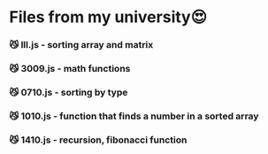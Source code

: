 <h1>Files from my university😍</h1>
<h3>😼 lll.js - sorting array and matrix</h3>
<h3>😼 3009.js - math functions </h3>
<h3>😼 0710.js - sorting by type</h3>
<h3>😼 1010.js - function that finds a number in a sorted array</h3>
<h3>😼 1410.js - recursion, fibonacci function </h3>
